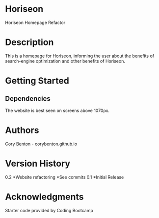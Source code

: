 # Horiseon
Horiseon Homepage Refactor

# Description
This is a homepage for Horiseon, informing the user about the benefits of search-engine optimization and other benefits of Horiseon.

# Getting Started
## Dependencies
The website is best seen on screens above 1070px.

# Authors
Cory Benton - corybenton.github.io

# Version History
0.2
*Website refactoring
*See commits
0.1
*Initial Release

# Acknowledgments
Starter code provided by Coding Bootcamp